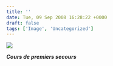 ```yaml
---
title: ''
date: Tue, 09 Sep 2008 16:28:22 +0000
draft: false
tags: ['Image', 'Uncategorized']
---
```


![](https://madd0.files.wordpress.com/2008/09/rcxxgaq0ndoa7gpvoeypje9x_500.jpg)

**_Cours de premiers secours_**